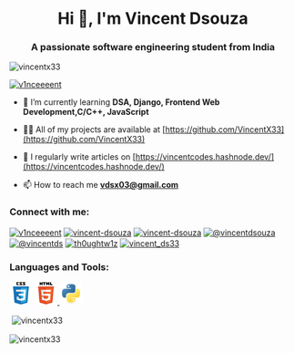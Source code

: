 <h1 align="center">Hi 👋, I'm Vincent Dsouza</h1>
<h3 align="center">A passionate software engineering student from India</h3>

<p align="left"> <img src="https://komarev.com/ghpvc/?username=vincentx33&label=Profile%20views&color=0e75b6&style=flat" alt="vincentx33" /> </p>

<p align="left"> <a href="https://twitter.com/v1nceeeent" target="blank"><img src="https://img.shields.io/twitter/follow/v1nceeeent?logo=twitter&style=for-the-badge" alt="v1nceeeent" /></a> </p>

- 🌱 I’m currently learning **DSA, Django, Frontend Web Development,C/C++, JavaScript**

- 👨‍💻 All of my projects are available at [https://github.com/VincentX33](https://github.com/VincentX33)

- 📝 I regularly write articles on [https://vincentcodes.hashnode.dev/](https://vincentcodes.hashnode.dev/)

- 📫 How to reach me **vdsx03@gmail.com**

<h3 align="left">Connect with me:</h3>
<p align="left">
<a href="https://twitter.com/v1nceeeent" target="blank"><img align="center" src="https://raw.githubusercontent.com/rahuldkjain/github-profile-readme-generator/master/src/images/icons/Social/twitter.svg" alt="v1nceeeent" height="30" width="40" /></a>
<a href="https://linkedin.com/in/vincent-dsouza" target="blank"><img align="center" src="https://raw.githubusercontent.com/rahuldkjain/github-profile-readme-generator/master/src/images/icons/Social/linked-in-alt.svg" alt="vincent-dsouza" height="30" width="40" /></a>
<a href="https://stackoverflow.com/users/vincent-dsouza" target="blank"><img align="center" src="https://raw.githubusercontent.com/rahuldkjain/github-profile-readme-generator/master/src/images/icons/Social/stack-overflow.svg" alt="vincent-dsouza" height="30" width="40" /></a>
<a href="https://hashnode.com/@vincentdsouza" target="blank"><img align="center" src="https://raw.githubusercontent.com/rahuldkjain/github-profile-readme-generator/master/src/images/icons/Social/hashnode.svg" alt="@vincentdsouza" height="30" width="40" /></a>
<a href="https://medium.com/@vincentds" target="blank"><img align="center" src="https://raw.githubusercontent.com/rahuldkjain/github-profile-readme-generator/master/src/images/icons/Social/medium.svg" alt="@vincentds" height="30" width="40" /></a>
<a href="https://www.codechef.com/users/th0ughtw1z" target="blank"><img align="center" src="https://cdn.jsdelivr.net/npm/simple-icons@3.1.0/icons/codechef.svg" alt="th0ughtw1z" height="30" width="40" /></a>
<a href="https://www.hackerrank.com/vincent_ds33" target="blank"><img align="center" src="https://raw.githubusercontent.com/rahuldkjain/github-profile-readme-generator/master/src/images/icons/Social/hackerrank.svg" alt="vincent_ds33" height="30" width="40" /></a>
</p>

<h3 align="left">Languages and Tools:</h3>
<p align="left"><img src="https://raw.githubusercontent.com/devicons/devicon/master/icons/css3/css3-original-wordmark.svg" alt="css3" width="40" height="40"/> </a> <a href="https://www.w3.org/html/" target="_blank" rel="noreferrer"> <img src="https://raw.githubusercontent.com/devicons/devicon/master/icons/html5/html5-original-wordmark.svg" alt="html5" width="40" height="40"/> </a> <a href="https://www.python.org" target="_blank" rel="noreferrer"> <img src="https://raw.githubusercontent.com/devicons/devicon/master/icons/python/python-original.svg" alt="python" width="40" height="40"/> </a> </p>

<p>&nbsp;<img align="center" src="https://github-readme-stats.vercel.app/api?username=vincentx33&show_icons=true&locale=en" alt="vincentx33" /></p>

<p><img align="center" src="https://github-readme-streak-stats.herokuapp.com/?user=vincentx33&" alt="vincentx33" /></p>

